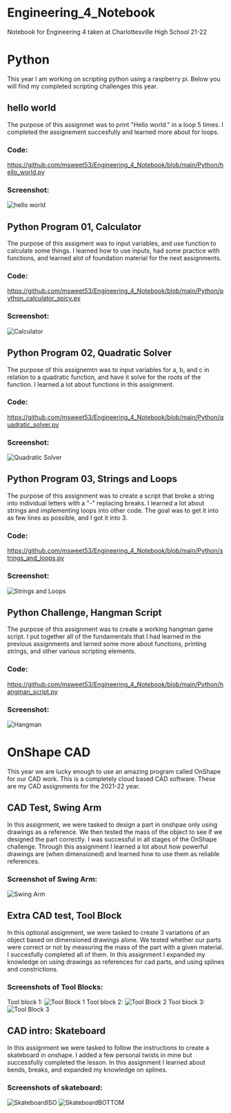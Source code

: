 # Engineering_4_Notebook
Notebook for Engineering 4 taken at Charlottesville High School 21-22
# Python
This year I am working on scripting python using a raspberry pi. Below you will find my completed scripting challenges this year. 

## hello world
The purpose of this assignmet was to print "Hello world." in a loop 5 times. I completed the assignement succesfully and learned more about for loops. 
### Code:
https://github.com/msweet53/Engineering_4_Notebook/blob/main/Python/hello_world.py
### Screenshot:
![hello world](https://github.com/msweet53/Engineering_4_Notebook/blob/main/Python/helloworldss.png)

## Python Program 01, Calculator
The purpose of this assigment was to input variables, and use function to calculate some things. I learned how to use inputs, had some practice with functions, and learned alot of foundation material for the next assignments.
### Code:
https://github.com/msweet53/Engineering_4_Notebook/blob/main/Python/python_calculator_spicy.py
### Screenshot:
![Calculator](https://github.com/msweet53/Engineering_4_Notebook/blob/main/Python/calcss.png)

## Python Program 02, Quadratic Solver
The purpose of this assignemtn was to input variables for a, b, and c in relation to a quadratic function, and have it solve for the roots of the function. I learned a lot about functions in this assignment.
### Code:
https://github.com/msweet53/Engineering_4_Notebook/blob/main/Python/quadratic_solver.py
### Screenshot:
![Quadratic Solver](https://github.com/msweet53/Engineering_4_Notebook/blob/main/Python/quadraticsolverss.png)

## Python Program 03, Strings and Loops
The purpose of this assignment was to create a script that broke a string into individual letters with a "-" replacing breaks. I learned a lot about strings and implementing loops into other code. The goal was to get it into as few lines as possible, and I got it into 3.
### Code:
https://github.com/msweet53/Engineering_4_Notebook/blob/main/Python/strings_and_loops.py
### Screenshot:
![Strings and Loops](https://github.com/msweet53/Engineering_4_Notebook/blob/main/Python/stringsloopsss.png)

## Python Challenge, Hangman Script
The purpose of this assignment was to create a working hangman game script. I put together all of the fundamentals that I had learned in the previous assignments and larned some more about functions, printing strings, and other various scripting elements. 
### Code:
https://github.com/msweet53/Engineering_4_Notebook/blob/main/Python/hangman_script.py
### Screenshot:
![Hangman](https://github.com/msweet53/Engineering_4_Notebook/blob/main/Python/hangmanss.png)

# OnShape CAD
This year we are lucky enough to use an amazing program called OnShape for our CAD work. This is a completely cloud based CAD software. These are my CAD assignments for the 2021-22 year.

## CAD Test, Swing Arm
In this assignment, we were tasked to design a part in onshpae only using drawings as a reference. We then tested the mass of the object to see if we designed the part correctly. I was successful in all stages of the OnShape challenge. Through this assignment I learned a lot about how powerful drawings are (when dimensioned) and learned how to use them as reliable references. 
### Screenshot of Swing Arm:
![Swing Arm](https://github.com/msweet53/Engineering_4_Notebook/blob/main/CAD/SwingArmSS.png)

## Extra CAD test, Tool Block
In this optional assignment, we were tasked to create 3 variations of an object based on dimensioned drawings alone. We tested whether our parts were correct or not by measuring the mass of the part with a given material. I succesfully completed all of them. In this assignment I expanded my knowledge on using drawings as references for cad parts, and using splines and constrictions. 
### Screenshots of Tool Blocks:
Tool block 1:
![Tool Block 1](https://github.com/msweet53/Engineering_4_Notebook/blob/main/CAD/Toolblock1SS.png)
Tool block 2:
![Tool Block 2](https://github.com/msweet53/Engineering_4_Notebook/blob/main/CAD/Toolblock2SS.png)
Tool block 3:
![Tool Block 3](https://github.com/msweet53/Engineering_4_Notebook/blob/main/CAD/Toolblock3SS.png)

## CAD intro: Skateboard
In this assignment we were tasked to follow the instructions to create a skateboard in onshape. I added a few personal twists in mine but successfully completed the lesson. In this assignment I learned about bends, breaks, and expanded my knowledge on splines. 
### Screenshots of skateboard:
![SkateboardISO](https://github.com/msweet53/Engineering_4_Notebook/blob/main/CAD/DripboardSS1.png)
![SkateboardBOTTOM](https://github.com/msweet53/Engineering_4_Notebook/blob/main/CAD/DripboardSS2.png)
